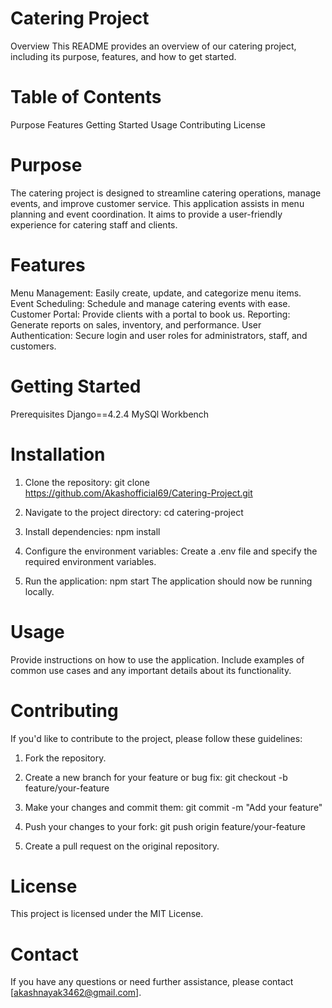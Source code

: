 # Catering Project
Overview
This README provides an overview of our catering project, including its purpose, features, and how to get started.

# Table of Contents
Purpose
Features
Getting Started
Usage
Contributing
License

# Purpose
The catering project is designed to streamline catering operations, manage events, and improve customer service. 
This application assists in menu planning and event coordination. It aims to provide a user-friendly experience for catering staff and clients.

# Features
Menu Management: Easily create, update, and categorize menu items.
Event Scheduling: Schedule and manage catering events with ease.
Customer Portal: Provide clients with a portal to book us.
Reporting: Generate reports on sales, inventory, and performance.
User Authentication: Secure login and user roles for administrators, staff, and customers.

# Getting Started
Prerequisites
Django==4.2.4
MySQl Workbench

# Installation
1. Clone the repository:
   git clone https://github.com/Akashofficial69/Catering-Project.git

3. Navigate to the project directory:
   cd catering-project

4. Install dependencies:
   npm install

5. Configure the environment variables:
   Create a .env file and specify the required environment variables.

6. Run the application:
   npm start
   The application should now be running locally.

# Usage
Provide instructions on how to use the application. Include examples of common use cases and any important details about its functionality.

# Contributing
If you'd like to contribute to the project, please follow these guidelines:

1. Fork the repository.
2. Create a new branch for your feature or bug fix:
   git checkout -b feature/your-feature
   
3. Make your changes and commit them:
   git commit -m "Add your feature"

4. Push your changes to your fork:
   git push origin feature/your-feature

5. Create a pull request on the original repository.

# License
This project is licensed under the MIT License.

# Contact
If you have any questions or need further assistance, please contact [akashnayak3462@gmail.com].
